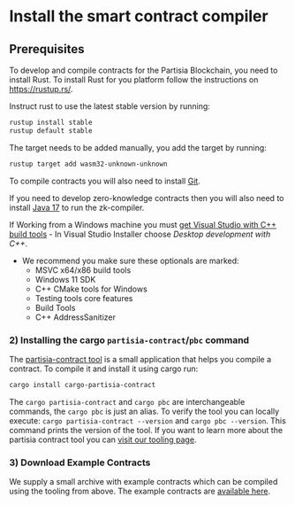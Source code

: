 # Install the smart contract compiler

## Prerequisites

To develop and compile contracts for the Partisia Blockchain, you need to install Rust.
To install Rust for you platform follow the instructions on <https://rustup.rs/>.

Instruct rust to use the latest stable version by running:

```bash
rustup install stable
rustup default stable
```

The target needs to be added manually, you add the target by running:

```bash
rustup target add wasm32-unknown-unknown
```

To compile contracts you will also need to install [Git](https://git-scm.com/downloads).

If you need to develop zero-knowledge contracts then you will also need to install [Java 17](https://openjdk.org/) to
run the zk-compiler.

If Working from a Windows machine you
must [get Visual Studio with C++ build tools](https://visualstudio.microsoft.com/downloads/) - In Visual Studio
Installer choose *Desktop development with C++*.

* We recommend you make sure these optionals are marked:
    * MSVC x64/x86 build tools
    * Windows 11 SDK
    * C++ CMake tools for Windows
    * Testing tools core features
    * Build Tools
    * C++ AddressSanitizer

### 2) Installing the cargo `partisia-contract`/`pbc` command

The [partisia-contract tool](https://crates.io/crates/cargo-partisia-contract) is a small application that helps you
compile a contract.
To compile it and install it using cargo run:

```bash
cargo install cargo-partisia-contract
```
The `cargo partisia-contract` and `cargo pbc` are interchangeable commands, the `cargo pbc` is just an alias. 
To verify the tool you can locally execute: `cargo partisia-contract --version` and `cargo pbc --version`. 
This command prints the version of the tool. If you want to learn more about the partisia contract tool you
can [visit our tooling page](smart-contract-tools-overview.md#command-line-tools).

### 3) Download Example Contracts

We supply a small archive with example contracts which can be compiled using the tooling from above.
The example contracts are [available here](../smart-contracts/smart-contract-examples.md).


